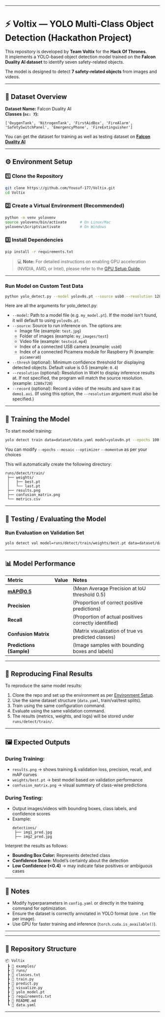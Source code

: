 
---

# ⚡ Voltix — YOLO Multi-Class Object Detection (Hackathon Project)

This repository is developed by **Team Voltix** for the **Hack Of Thrones**.  
It implements a YOLO-based object detection model trained on the **Falcon Duality AI dataset** to identify seven safety-related objects.
 
The model is designed to detect **7 safety-related objects** from images and videos.

---

## 🧠 Dataset Overview

**Dataset Name:** Falcon Duality AI  
**Classes (`nc: 7`):**
```
['OxygenTank', 'NitrogenTank', 'FirstAidBox', 'FireAlarm', 'SafetySwitchPanel', 'EmergencyPhone', 'FireExtinguisher']
```

You can get the dataset for training as well as testing dataset on [**Falcon Duality AI**](https://falcon.duality.ai/secure/documentation/7-class-hackathon&utm_source=hackathon&utm_medium=instructions&utm_campaign=hackofthrones)

---

## ⚙️ Environment Setup

### 1️⃣ Clone the Repository
```bash
git clone https://github.com/Yousuf-177/Voltix.git
cd Voltix
```

### 2️⃣ Create a Virtual Environment (Recommended)
```bash
python -m venv yolovenv
source yolovenv/bin/activate      # On Linux/Mac
yolovenv\Scripts\activate         # On Windows
```

### 3️⃣ Install Dependencies
```bash
pip install -r requirements.txt
```

> 💻 **Note:** For detailed instructions on enabling GPU acceleration (NVIDIA, AMD, or Intel), please refer to the [GPU Setup Guide](./GPU_SETUP.md).


---

### Run Model on Custom Test Data
```bash
python yolo_detect.py --model yolov8s.pt --source usb0 --resolution 1280x720
```
Here are all the arguments for yolo_detect.py:

- `--model`: Path to a model file (e.g. `my_model.pt`). If the model isn't found, it will default to using `yolov8s.pt`.
- `--source`: Source to run inference on. The options are:
    - Image file (example: `test.jpg`)
    - Folder of images (example: `my_images/test`)
    - Video file (example: `testvid.mp4`)
    - Index of a connected USB camera (example: `usb0`)
    - Index of a connected Picamera module for Raspberry Pi (example: `picamera0`)
- `--thresh` (optional): Minimum confidence threshold for displaying detected objects. Default value is 0.5 (example: `0.4`)
- `--resolution` (optional): Resolution in WxH to display inference results at. If not specified, the program will match the source resolution. (example: `1280x720`)
- `--record` (optional): Record a video of the results and save it as `demo1.avi`. (If using this option, the `--resolution` argument must also be specified.)


---

## 🧩 Training the Model

To start model training:
```bash
yolo detect train data=dataset/data.yaml model=yolov8n.pt --epochs 100 --mosaic 0.50 --optimizer AdamW --momentum 0.9
```
You can modify `--epochs` `--mosaic` `--optimizer` `--momentum` as per your choices

This will automatically create the following directory:
```
runs/detect/train/
 ├── weights/
 │   ├── best.pt
 │   └── last.pt
 ├── results.png
 ├── confusion_matrix.png
 └── metrics.csv
```

---

## 🧪 Testing / Evaluating the Model

### Run Evaluation on Validation Set
```bash
yolo detect val model=runs/detect/train/weights/best.pt data=dataset/data.yaml
```

---

## 📊 Model Performance

| Metric | Value | Notes |
|:--------|:------:|:------|
| **mAP@0.5** |  | (Mean Average Precision at IoU threshold 0.5) |
| **Precision** |  | (Proportion of correct positive predictions) |
| **Recall** |  | (Proportion of actual positives correctly identified) |
| **Confusion Matrix** |  | (Matrix visualization of true vs predicted classes) |
| **Predictions (Sample)** |  | (Image samples with bounding boxes and labels) |



---

## 🔁 Reproducing Final Results

To reproduce the same model results:
1. Clone the repo and set up the environment as per [Environment Setup](#️-environment-setup).
2. Use the same dataset structure (`data.yaml`, train/val/test splits).
3. Train using the same configuration command.
4. Evaluate using the same validation command.
5. The results (metrics, weights, and logs) will be stored under `runs/detect/train/`.

---

## 🖼️ Expected Outputs

### During Training:
- `results.png` → shows training & validation loss, precision, recall, and mAP curves  
- `weights/best.pt` → best model based on validation performance  
- `confusion_matrix.png` → visual summary of class-wise predictions

### During Testing:
- Output images/videos with bounding boxes, class labels, and confidence scores  
- Example:
  ```
  detections/
   ├── img1_pred.jpg
   ├── img2_pred.jpg
  ```

Interpret the results as follows:
- **Bounding Box Color:** Represents detected class  
- **Confidence Score:** Model’s certainty about the detection  
- **Low Confidence (<0.4)** → may indicate false positives or ambiguous cases  

---

## 🧾 Notes

- Modify hyperparameters in `config.yaml` or directly in the training command for optimization.
- Ensure the dataset is correctly annotated in YOLO format (one `.txt` file per image).
- Use GPU for faster training and inference (`torch.cuda.is_available()`).

---

---

## 📁 Repository Structure
```
📦 Voltix
 ┣ 📂 examples/
 ┣ 📂 runs/
 ┣ 📜 classes.txt
 ┣ 📜 train.py
 ┣ 📜 predict.py
 ┣ 📜 visualize.py
 ┣ 📜 yolo_model.pt
 ┣ 📜 requirements.txt
 ┣ 📜 README.md
 ┗ 📜 data.yaml
```
---
